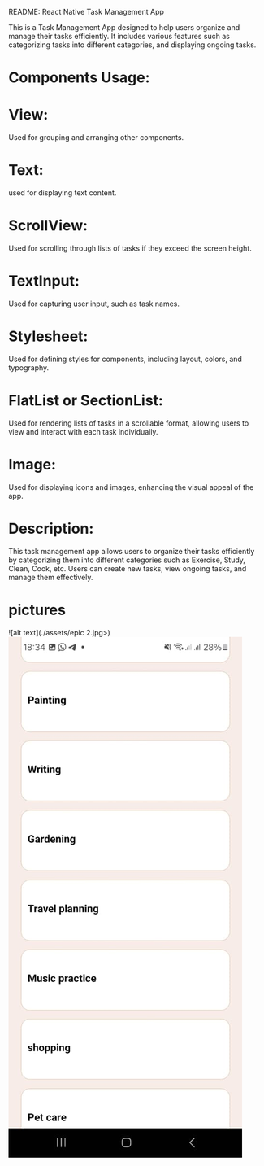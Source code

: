 README: React Native Task Management App

This is a Task Management App  designed to help users organize and manage their tasks efficiently. It includes various features such as categorizing tasks into different categories, and displaying ongoing tasks.

# Components Usage:
# View:
Used for grouping and arranging other components.

# Text:
used for displaying text content.

# ScrollView:
Used for scrolling through lists of tasks if they exceed the screen height.

# TextInput:
Used for capturing user input, such as task names.

# Stylesheet:
Used for defining styles for components, including layout, colors, and typography.

# FlatList or SectionList:
Used for rendering lists of tasks in a scrollable format, allowing users to view and interact with each task individually.

# Image:
Used for displaying icons and images, enhancing the visual appeal of the app.


# Description:
This task management app allows users to organize their tasks efficiently by categorizing them into different categories such as Exercise, Study, Clean, Cook, etc. Users can create new tasks, view ongoing tasks, and manage them effectively.

# pictures
![alt text](./assets/epic 2.jpg>)
![alt text](./assets/epic.jpg)



